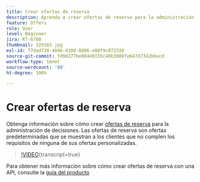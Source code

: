 ```yaml
---
title: Crear ofertas de reserva
description: Aprenda a crear ofertas de reserva para la administración de decisiones. Las ofertas de reserva tienen reglas de aceptación asociadas para ayudarle a mostrarlas solo a los clientes relevantes.
feature: Offers
role: User
level: Beginner
jira: KT-6780
thumbnail: 329383.jpg
exl-id: 77dad738-4046-410d-8886-e88f9c872320
source-git-commit: fd9d277be00449155c49b3809fe647d7342b6acd
workflow-type: tm+mt
source-wordcount: '80'
ht-degree: 100%

---
```


# Crear ofertas de reserva

Obtenga información sobre cómo crear [ofertas de reserva](https://experienceleague.adobe.com/docs/journey-optimizer/using/offer-decisioniong/managing-offers-in-the-offer-library/creating-fallback-offers.html?lang=es) para la administración de decisiones. Las ofertas de reserva son ofertas predeterminadas que se muestran a los clientes que no cumplen los requisitos de ninguna de sus ofertas personalizadas.

>[!VIDEO](https://video.tv.adobe.com/v/329383?quality=12&learn=on){transcript=true}

Para obtener más información sobre cómo crear ofertas de reserva con una API, consulte la [guía del producto](https://experienceleague.adobe.com/docs/journey-optimizer/using/offer-decisioniong/api-reference/offers-api/fallback-offers/create.html?lang=es)
